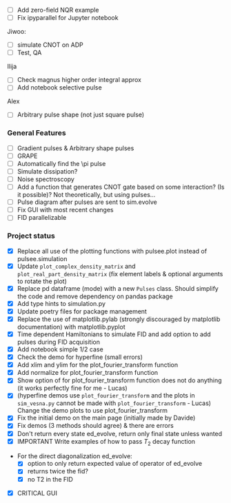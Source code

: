 - [ ] Add zero-field NQR example
- [ ] Fix ipyparallel for Jupyter notebook

Jiwoo: 
- [ ] simulate CNOT on ADP
- [ ] Test, QA

Ilija
- [ ] Check magnus higher order integral approx
- [ ] Add notebook selective pulse

Alex
- [ ] Arbitrary pulse shape (not just square pulse)

### General Features
- [ ] Gradient pulses & Arbitrary shape pulses
- [ ] GRAPE
- [ ] Automatically find the \pi pulse
- [ ] Simulate dissipation?
- [ ] Noise spectroscopy  
- [ ] Add a function that generates CNOT gate based on some interaction? (Is it possible)? Not theoretically, but using pulses...
- [ ] Pulse diagram after pulses are sent to sim.evolve
- [ ] Fix GUI with most recent changes
- [ ] FID parallelizable

### Project status
- [x] Replace all use of the plotting functions with pulsee.plot instead of pulsee.simulation
- [x] Update `plot_complex_density_matrix` and `plot_real_part_density_matrix` (fix element labels & optional arguments to rotate the plot)
- [x] Replace pd dataframe (mode) with a new `Pulses` class. Should simplify the code and remove dependency on pandas package
- [x] Add type hints to simulation.py
- [x] Update poetry files for package management
- [x] Replace the use of matplotlib.pylab (strongly discouraged by matplotlib documentation) with matplotlib.pyplot
- [x] Time dependent Hamiltonians to simulate FID and add option to add pulses during FID acquisition
- [x] Add notebook simple 1/2 case
- [x] Check the demo for hyperfine (small errors) 
- [x] Add xlim and ylim for the plot_fourier_transform function
- [x] Add normalize for plot_fourier_transform function
- [x] Show option of for plot_fourier_transform function does not do anything (it works perfectly fine for me - Lucas)
- [x] (hyperfine demos use `plot_fourier_transform` and the plots in `sim_vesna.py` cannot be made with `plot_fourier_transform` - Lucas) Change the demo plots to use plot_fourier_transform 
- [x] Fix the initial demo on the main page (initially made by Davide)
- [x] Fix demos (3 methods should agree) & there are errors
- [x] Don't return every state ed_evolve, return only final state unless wanted
- [x] IMPORTANT Write examples of how to pass $T_2$ decay function
- For the direct diagonalization ed_evolve:
  - [x] option to only return expected value of operator of ed_evolve
  - [x] returns twice the fid?
  - [x] no T2 in the FID

- [x] CRITICAL GUI
